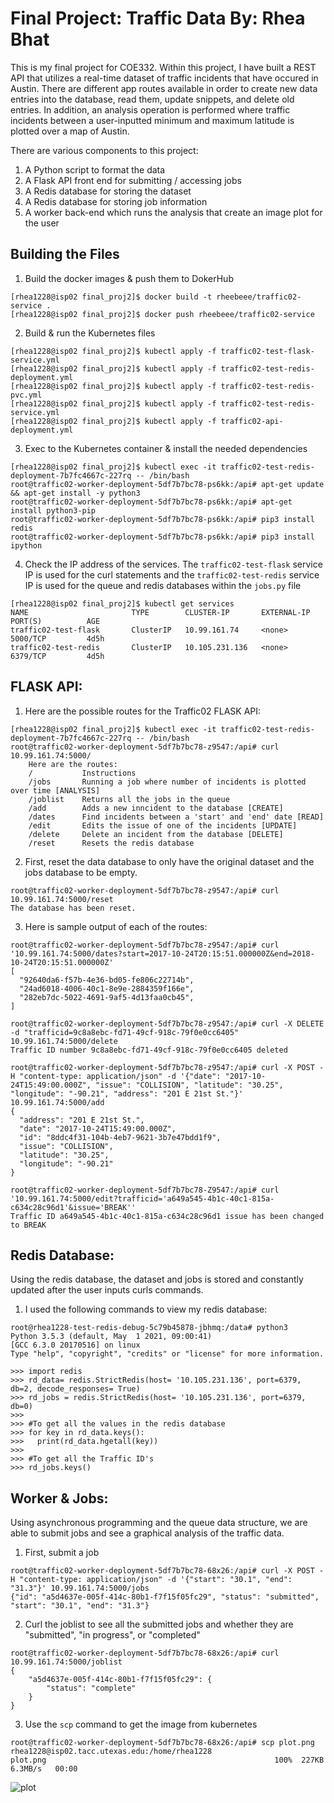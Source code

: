 # Final Project: Traffic Data By: Rhea Bhat

This is my final project for COE332. Within this project, I have built a REST API that utilizes a real-time dataset of traffic incidents that have occured in Austin. There are different app routes available in order to create new data entries into the database, read them, update snippets, and delete old entries. In addition, an analysis operation is performed where traffic incidents between a user-inputted minimum and maximum latitude is plotted over a map of Austin.

There are various components to this project:
1. A Python script to format the data
2. A Flask API front end for submitting / accessing jobs
3. A Redis database for storing the dataset
4. A Redis database for storing job information
5. A worker back-end which runs the analysis that create an image plot for the user

## **Building the Files**

1. Build the docker images & push them to DokerHub
```
[rhea1228@isp02 final_proj2]$ docker build -t rheebeee/traffic02-service .
[rhea1228@isp02 final_proj2]$ docker push rheebeee/traffic02-service
```
2. Build & run the Kubernetes files
```
[rhea1228@isp02 final_proj2]$ kubectl apply -f traffic02-test-flask-service.yml
[rhea1228@isp02 final_proj2]$ kubectl apply -f traffic02-test-redis-deployment.yml
[rhea1228@isp02 final_proj2]$ kubectl apply -f traffic02-test-redis-pvc.yml
[rhea1228@isp02 final_proj2]$ kubectl apply -f traffic02-test-redis-service.yml
[rhea1228@isp02 final_proj2]$ kubectl apply -f traffic02-api-deployment.yml
```

3. Exec to the Kubernetes container & install the needed dependencies
```
[rhea1228@isp02 final_proj2]$ kubectl exec -it traffic02-test-redis-deployment-7b7fc4667c-227rq -- /bin/bash
root@traffic02-worker-deployment-5df7b7bc78-ps6kk:/api# apt-get update && apt-get install -y python3
root@traffic02-worker-deployment-5df7b7bc78-ps6kk:/api# apt-get install python3-pip
root@traffic02-worker-deployment-5df7b7bc78-ps6kk:/api# pip3 install redis
root@traffic02-worker-deployment-5df7b7bc78-ps6kk:/api# pip3 install ipython
```

4. Check the IP address of the services. The ```traffic02-test-flask``` service IP is used for the curl statements and the ```traffic02-test-redis``` service IP is used for the queue and redis databases within the ```jobs.py``` file

```
[rhea1228@isp02 final_proj2]$ kubectl get services
NAME                       TYPE        CLUSTER-IP       EXTERNAL-IP   PORT(S)          AGE
traffic02-test-flask       ClusterIP   10.99.161.74     <none>        5000/TCP         4d5h
traffic02-test-redis       ClusterIP   10.105.231.136   <none>        6379/TCP         4d5h
```

## **FLASK API:**
1. Here are the possible routes for the Traffic02 FLASK API:
```
[rhea1228@isp02 final_proj2]$ kubectl exec -it traffic02-test-redis-deployment-7b7fc4667c-227rq -- /bin/bash
root@traffic02-worker-deployment-5df7b7bc78-z9547:/api# curl 10.99.161.74:5000/
    Here are the routes:
    /           Instructions
    /jobs       Running a job where number of incidents is plotted over time [ANALYSIS]
    /joblist    Returns all the jobs in the queue
    /add        Adds a new inncident to the database [CREATE]
    /dates      Find incidents between a 'start' and 'end' date [READ]
    /edit       Edits the issue of one of the incidents [UPDATE]
    /delete     Delete an incident from the database [DELETE]
    /reset      Resets the redis database
```    

2. First, reset the data database to only have the original dataset and the jobs database to be empty.
```
root@traffic02-worker-deployment-5df7b7bc78-z9547:/api# curl 10.99.161.74:5000/reset
The database has been reset.
```
3. Here is sample output of each of the routes:
```
root@traffic02-worker-deployment-5df7b7bc78-z9547:/api# curl '10.99.161.74:5000/dates?start=2017-10-24T20:15:51.000000Z&end=2018-10-24T20:15:51.000000Z'
[
  "92640da6-f57b-4e36-bd05-fe806c22714b",
  "24ad6018-4006-40c1-8e9e-2884359f166e",
  "282eb7dc-5022-4691-9af5-4d13faa0cb45",
]

root@traffic02-worker-deployment-5df7b7bc78-z9547:/api# curl -X DELETE -d "trafficid=9c8a8ebc-fd71-49cf-918c-79f0e0cc6405" 10.99.161.74:5000/delete
Traffic ID number 9c8a8ebc-fd71-49cf-918c-79f0e0cc6405 deleted

root@traffic02-worker-deployment-5df7b7bc78-z9547:/api# curl -X POST -H "content-type: application/json" -d '{"date": "2017-10-24T15:49:00.000Z", "issue": "COLLISION", "latitude": "30.25", "longitude": "-90.21", "address": "201 E 21st St."}' 10.99.161.74:5000/add
{
  "address": "201 E 21st St.",
  "date": "2017-10-24T15:49:00.000Z",
  "id": "8ddc4f31-104b-4eb7-9621-3b7e47bdd1f9",
  "issue": "COLLISION",
  "latitude": "30.25",
  "longitude": "-90.21"
}

root@traffic02-worker-deployment-5df7b7bc78-Z9547:/api# curl '10.99.161.74:5000/edit?trafficid='a649a545-4b1c-40c1-815a-c634c28c96d1'&issue='BREAK''
Traffic ID a649a545-4b1c-40c1-815a-c634c28c96d1 issue has been changed to BREAK

```
## **Redis Database:**
Using the redis database, the dataset and jobs is stored and constantly updated after the user inputs curls commands.

1. I used the following commands to view my redis database:

```
root@rhea1228-test-redis-debug-5c79b45878-jbhmq:/data# python3
Python 3.5.3 (default, May  1 2021, 09:00:41)
[GCC 6.3.0 20170516] on linux
Type "help", "copyright", "credits" or "license" for more information.

>>> import redis
>>> rd_data= redis.StrictRedis(host= '10.105.231.136', port=6379, db=2, decode_responses= True)
>>> rd_jobs = redis.StrictRedis(host= '10.105.231.136', port=6379, db=0)
>>> 
>>> #To get all the values in the redis database
>>> for key in rd_data.keys():
>>>   print(rd_data.hgetall(key))
>>> 
>>> #To get all the Traffic ID's  
>>> rd_jobs.keys()
```

## **Worker &  Jobs:**
Using asynchronous programming and the queue data structure, we are able to submit jobs and see a graphical analysis of the traffic data.  

1. First, submit a job
```
root@traffic02-worker-deployment-5df7b7bc78-68x26:/api# curl -X POST -H "content-type: application/json" -d '{"start": "30.1", "end": "31.3"}' 10.99.161.74:5000/jobs
{"id": "a5d4637e-005f-414c-80b1-f7f15f05fc29", "status": "submitted", "start": "30.1", "end": "31.3"}
```
2. Curl the joblist to see all the submitted jobs and whether they are "submitted", "in progress", or "completed"
```
root@traffic02-worker-deployment-5df7b7bc78-68x26:/api# curl 10.99.161.74:5000/joblist
{
    "a5d4637e-005f-414c-80b1-f7f15f05fc29": {
        "status": "complete"
    }
}
```
3. Use the ```scp``` command to get the image from kubernetes
```
root@traffic02-worker-deployment-5df7b7bc78-68x26:/api# scp plot.png rhea1228@isp02.tacc.utexas.edu:/home/rhea1228
plot.png                                                   100%  227KB   6.3MB/s   00:00
```

![plot](https://user-images.githubusercontent.com/71287506/117095489-21abb700-ad2c-11eb-89c8-ad5323ac44ff.png)




